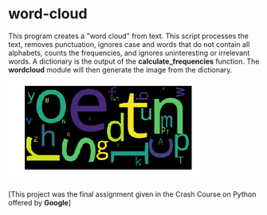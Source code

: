 # word-cloud
This program creates a "word cloud" from text. This script processes the text, removes punctuation, ignores case and words that do not contain all alphabets, counts the frequencies, and ignores uninteresting or irrelevant words. A dictionary is the output of the **calculate_frequencies** function. The **wordcloud** module will then generate the image from the dictionary.

![My Image](cloud.png)

[This project was the final assignment given in the Crash Course on Python offered by **Google**]
